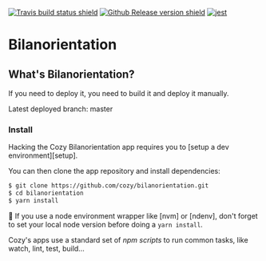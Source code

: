 [![Travis build status shield](https://img.shields.io/travis/crash/bilanorientation/master.svg)](https://travis-ci.org/crash/bilanorientation)
[![Github Release version shield](https://img.shields.io/github/tag/crash/bilanorientation.svg)](https://github.com/crash/bilanorientation/releases)
[![jest](https://facebook.github.io/jest/img/jest-badge.svg)](https://github.com/facebook/jest)


# Bilanorientation

## What's Bilanorientation?
If you need to deploy it, you need to build it and deploy it manually. 

Latest deployed branch: master

### Install

Hacking the Cozy Bilanorientation app requires you to [setup a dev environment][setup].

You can then clone the app repository and install dependencies:

```sh
$ git clone https://github.com/cozy/bilanorientation.git
$ cd bilanorientation
$ yarn install
```

:pushpin: If you use a node environment wrapper like [nvm] or [ndenv], don't forget to set your local node version before doing a `yarn install`.

Cozy's apps use a standard set of _npm scripts_ to run common tasks, like watch, lint, test, build…

